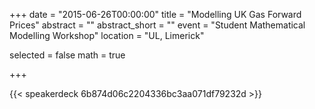 +++
date = "2015-06-26T00:00:00"
title = "Modelling UK Gas Forward Prices"
abstract = ""
abstract_short = ""
event = "Student Mathematical Modelling Workshop"
location = "UL, Limerick"

selected = false
math = true

+++

{{< speakerdeck 6b874d06c2204336bc3aa071df79232d >}}
